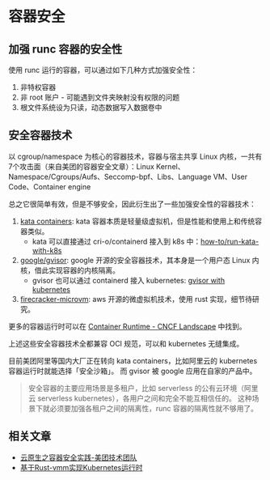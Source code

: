 # 容器安全


## 加强 runc 容器的安全性

使用 runc 运行的容器，可以通过如下几种方式加强安全性：

1. 非特权容器
1. 非 root 账户 - 可能遇到文件夹映射没有权限的问题
1. 根文件系统设为只读，动态数据写入数据卷中

## 安全容器技术

以 cgroup/namespace 为核心的容器技术，容器与宿主共享 Linux 内核，一共有7个攻击面（来自美团的容器安全文章）：Linux Kernel、Namespace/Cgroups/Aufs、Seccomp-bpf、Libs、Language VM、User Code、Container engine

总之它很简单有效，但是不够安全，因此衍生出了一些加强安全性的容器技术：

1. [kata containers](https://github.com/kata-containers/kata-containers): kata 容器本质是轻量级虚拟机，但是性能和使用上和传统容器类似。
    - kata 可以直接通过 cri-o/containerd 接入到 k8s 中：[how-to/run-kata-with-k8s](https://github.com/kata-containers/documentation/blob/master/how-to/run-kata-with-k8s.md)
1. [google/gvisor](https://github.com/google/gvisor): google 开源的安全容器技术，其本身是一个用户态 Linux 内核，借此实现容器的内核隔离。
    - gvisor 也可以通过 containerd 接入 kubernetes: [gvisor with kubernetes](https://github.com/google/gvisor/blob/master/g3doc/user_guide/quick_start/kubernetes.md)
2. [firecracker-microvm](https://github.com/firecracker-microvm/firecracker): aws 开源的微虚拟机技术，使用 rust 实现，细节待研究。

更多的容器运行时可以在 [Container Runtime - CNCF Landscape](https://landscape.cncf.io/category=container-runtime&format=card-mode&grouping=category) 中找到。

上述这些安全容器技术全都兼容 OCI 规范，可以和 kubernetes 无缝集成。

目前美团阿里等国内大厂正在转向 kata containers，比如阿里云的 kubernetes 容器运行时就能选择「安全沙箱」。
而 gvisor 被 google 应用在自家的产品中。


>安全容器的主要应用场景是多租户，比如 serverless 的公有云环境（阿里云 serverless kubernetes），各用户之间和完全不能互相信任的。
这种场景下就必须要加强各租户之间的隔离性，runc 容器的隔离性就不够用了。

## 相关文章

- [云原生之容器安全实践-美团技术团队](https://tech.meituan.com/2020/03/12/cloud-native-security.html)
- [基于Rust-vmm实现Kubernetes运行时](https://zhuanlan.zhihu.com/p/188500726)
